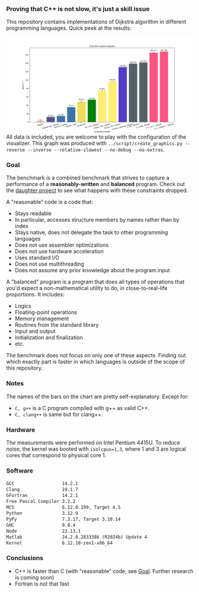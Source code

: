 ### Proving that C++ is not slow, it's just a skill issue

This repository contains implementations of Dijkstra algorithm in different programming languages. Quick peek at the results:

![Bar chart with executions times, Matlab is the slowest, C++ is the fastest](data/benchmark.png "Execution times")
All data is included, you are welcome to play with the configuration of the visualizer. This graph was produced with `../script/create_graphics.py --reverse --inverse --relative-slowest --no-debug --no-extras`.

### Goal
The benchmark is a combined benchmark that strives to capture a performance of a **reasonably-written** and **balanced** program. Check out the [daughter project](https://github.com/kyrylo-sovailo/benchmark_masterrace) to see what happens with these constraints dropped.

A "reasonable" code is a code that:
 - Stays readable
 - In particular, accesses structure members by names rather than by index
 - Stays native, does not delegate the task to other programming languages
 - Does not use assembler optimizations
 - Does not use hardware acceleration
 - Uses standard I/O
 - Does not use multithreading
 - Does not assume any prior knowledge about the program input

A "balanced" program is a program that does all types of operations that you'd expect a non-mathematical utility to do, in close-to-real-life proportions. It includes:
 - Logics
 - Floating-point operations
 - Memory management
 - Routines from the standard library
 - Input and output
 - Initialization and finalization
 - etc.

The benchmark does not focus on only one of these aspects. Finding out which exactly part is faster in which languages is outside of the scope of this repository.

### Notes
The names of the bars on the chart are pretty self-explanatory. Except for:
 - `C, g++` is a C program compiled with g++ as valid C++.
 - `C, clang++` is same but for clang++.

### Hardware
The measurements were performed on Intel Pentium 4415U. To reduce noise, the kernel was booted with `isolcpus=1,3`, where 1 and 3 are logical cores that correspond to physical core 1.

### Software
```
GCC                  14.2.1
Clang                19.1.7
GFortran             14.2.1
Free Pascal Compiler 3.2.2
MCS                  6.12.0.199, Target 4.5
Python               3.12.9
PyPy                 7.3.17, Target 3.10.14
GHC                  9.8.4
Node                 22.13.1
Matlab               24.2.0.2833386 (R2024b) Update 4
Kernel               6.12.10-zen1-x86_64
```

### Conclusions
 - C++ is faster than C (with "reasonable" code, see [Goal](#goal). Further research is coming soon)
 - Fortran is not that fast

